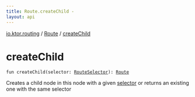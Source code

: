 ```yaml
---
title: Route.createChild - 
layout: api
---
```


<div class='api-docs-breadcrumbs'><a href="../index.html">io.ktor.routing</a> / <a href="index.html">Route</a> / <a href="./create-child.html">createChild</a></div>

# createChild

<div class="signature"><code><span class="keyword">fun </span><span class="identifier">createChild</span><span class="symbol">(</span><span class="parameterName" id="io.ktor.routing.Route$createChild(io.ktor.routing.RouteSelector)/selector">selector</span><span class="symbol">:</span>&nbsp;<a href="../-route-selector/index.html"><span class="identifier">RouteSelector</span></a><span class="symbol">)</span><span class="symbol">: </span><a href="index.html"><span class="identifier">Route</span></a></code></div>

Creates a child node in this node with a given <a href="create-child.html#io.ktor.routing.Route$createChild(io.ktor.routing.RouteSelector)/selector">selector</a> or returns an existing one with the same selector

